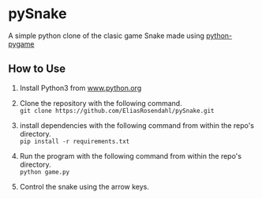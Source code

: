 # pySnake
A simple python clone of the clasic game Snake made using [python-pygame][1]

## How to Use 

1. Install Python3 from www.python.org 

2. Clone the repository with the following command.  
`git clone https://github.com/EliasRosendahl/pySnake.git`

3. install dependencies with the following command from within the repo's directory.  
`pip install -r requirements.txt` 

4. Run the program with the following command from within the repo's directory.  
`python game.py` 

5. Control the snake using the arrow keys.

[1]: https://www.pygame.org
